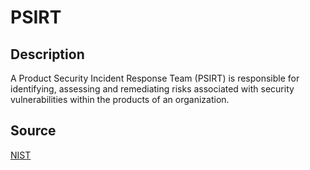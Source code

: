 # PSIRT

## Description

A Product Security Incident Response Team (PSIRT) is responsible for identifying, assessing and remediating risks associated with security vulnerabilities within the products of an organization.

## Source

[NIST](https://csrc.nist.gov/glossary/term/product_security_incident_response_team)
